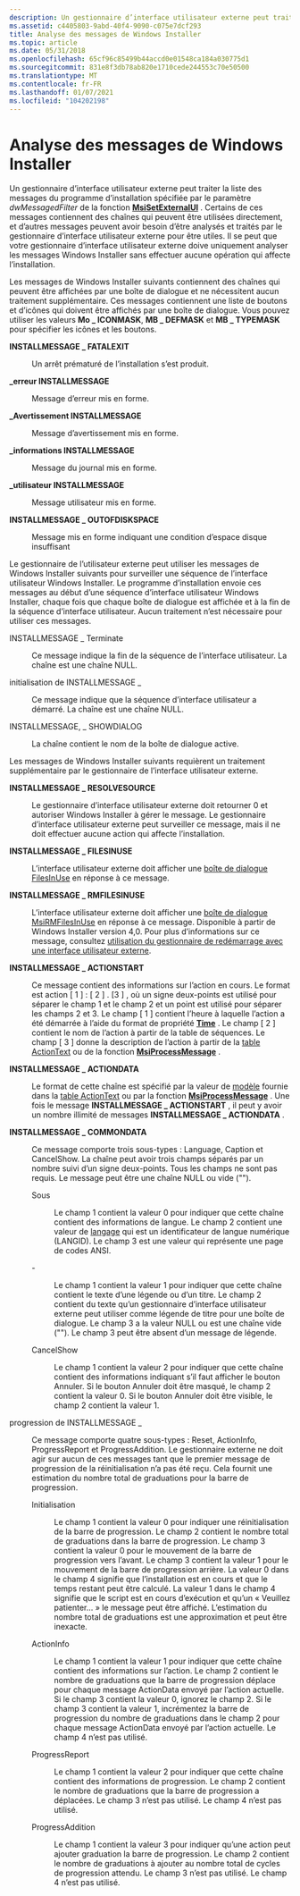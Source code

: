 ```yaml
---
description: Un gestionnaire d’interface utilisateur externe peut traiter la liste des messages du programme d’installation spécifiée par le paramètre dwMessagedFilter de la fonction MsiSetExternalUI.
ms.assetid: c4405803-9abd-40f4-9090-c075e7dcf293
title: Analyse des messages de Windows Installer
ms.topic: article
ms.date: 05/31/2018
ms.openlocfilehash: 65cf96c85499b44accd0e01548ca184a030775d1
ms.sourcegitcommit: 831e8f3db78ab820e1710cede244553c70e50500
ms.translationtype: MT
ms.contentlocale: fr-FR
ms.lasthandoff: 01/07/2021
ms.locfileid: "104202198"
---
```

# <a name="parsing-windows-installer-messages"></a>Analyse des messages de Windows Installer

Un gestionnaire d’interface utilisateur externe peut traiter la liste des messages du programme d’installation spécifiée par le paramètre *dwMessagedFilter* de la fonction [**MsiSetExternalUI**](/windows/desktop/api/Msi/nf-msi-msisetexternaluia) . Certains de ces messages contiennent des chaînes qui peuvent être utilisées directement, et d’autres messages peuvent avoir besoin d’être analysés et traités par le gestionnaire d’interface utilisateur externe pour être utiles. Il se peut que votre gestionnaire d’interface utilisateur externe doive uniquement analyser les messages Windows Installer sans effectuer aucune opération qui affecte l’installation.

Les messages de Windows Installer suivants contiennent des chaînes qui peuvent être affichées par une boîte de dialogue et ne nécessitent aucun traitement supplémentaire. Ces messages contiennent une liste de boutons et d’icônes qui doivent être affichés par une boîte de dialogue. Vous pouvez utiliser les valeurs **Mo \_ ICONMASK**, **MB \_ DEFMASK** et **MB \_ TYPEMASK** pour spécifier les icônes et les boutons.

<dl> <dt>

<span id="INSTALLMESSAGE_FATALEXIT"></span><span id="installmessage_fatalexit"></span>**INSTALLMESSAGE \_ FATALEXIT**
</dt> <dd>

Un arrêt prématuré de l’installation s’est produit.

</dd> <dt>

<span id="INSTALLMESSAGE_ERROR"></span><span id="installmessage_error"></span>**\_erreur INSTALLMESSAGE**
</dt> <dd>

Message d’erreur mis en forme.

</dd> <dt>

<span id="INSTALLMESSAGE_WARNING"></span><span id="installmessage_warning"></span>**\_Avertissement INSTALLMESSAGE**
</dt> <dd>

Message d’avertissement mis en forme.

</dd> <dt>

<span id="INSTALLMESSAGE_INFO"></span><span id="installmessage_info"></span>**\_informations INSTALLMESSAGE**
</dt> <dd>

Message du journal mis en forme.

</dd> <dt>

<span id="INSTALLMESSAGE_USER"></span><span id="installmessage_user"></span>**\_utilisateur INSTALLMESSAGE**
</dt> <dd>

Message utilisateur mis en forme.

</dd> <dt>

<span id="INSTALLMESSAGE_OUTOFDISKSPACE"></span><span id="installmessage_outofdiskspace"></span>**INSTALLMESSAGE \_ OUTOFDISKSPACE**
</dt> <dd>

Message mis en forme indiquant une condition d’espace disque insuffisant

</dd> </dl>

Le gestionnaire de l’utilisateur externe peut utiliser les messages de Windows Installer suivants pour surveiller une séquence de l’interface utilisateur Windows Installer. Le programme d’installation envoie ces messages au début d’une séquence d’interface utilisateur Windows Installer, chaque fois que chaque boîte de dialogue est affichée et à la fin de la séquence d’interface utilisateur. Aucun traitement n’est nécessaire pour utiliser ces messages.

<dl> <dt>

<span id="INSTALLMESSAGE_TERMINATE"></span><span id="installmessage_terminate"></span>INSTALLMESSAGE \_ Terminate
</dt> <dd>

Ce message indique la fin de la séquence de l’interface utilisateur. La chaîne est une chaîne NULL.

</dd> <dt>

<span id="INSTALLMESSAGE_INITIALIZE"></span><span id="installmessage_initialize"></span>initialisation de INSTALLMESSAGE \_
</dt> <dd>

Ce message indique que la séquence d’interface utilisateur a démarré. La chaîne est une chaîne NULL.

</dd> <dt>

<span id="INSTALLMESSAGE_SHOWDIALOG"></span><span id="installmessage_showdialog"></span>INSTALLMESSAGE, \_ SHOWDIALOG
</dt> <dd>

La chaîne contient le nom de la boîte de dialogue active.

</dd> </dl>

Les messages de Windows Installer suivants requièrent un traitement supplémentaire par le gestionnaire de l’interface utilisateur externe.

<dl> <dt>

<span id="INSTALLMESSAGE_RESOLVESOURCE"></span><span id="installmessage_resolvesource"></span>**INSTALLMESSAGE \_ RESOLVESOURCE**
</dt> <dd>

Le gestionnaire d’interface utilisateur externe doit retourner 0 et autoriser Windows Installer à gérer le message. Le gestionnaire d’interface utilisateur externe peut surveiller ce message, mais il ne doit effectuer aucune action qui affecte l’installation.

</dd> <dt>

<span id="INSTALLMESSAGE_FILESINUSE"></span><span id="installmessage_filesinuse"></span>**INSTALLMESSAGE \_ FILESINUSE**
</dt> <dd>

L’interface utilisateur externe doit afficher une [boîte de dialogue FilesInUse](filesinuse-dialog.md) en réponse à ce message.

</dd> <dt>

<span id="INSTALLMESSAGE_RMFILESINUSE"></span><span id="installmessage_rmfilesinuse"></span>**INSTALLMESSAGE \_ RMFILESINUSE**
</dt> <dd>

L’interface utilisateur externe doit afficher une [boîte de dialogue MsiRMFilesInUse](msirmfilesinuse-dialog.md) en réponse à ce message. Disponible à partir de Windows Installer version 4,0. Pour plus d’informations sur ce message, consultez [utilisation du gestionnaire de redémarrage avec une interface utilisateur externe](using-restart-manager-with-an-external-ui-.md).

</dd> <dt>

<span id="INSTALLMESSAGE_ACTIONSTART"></span><span id="installmessage_actionstart"></span>**INSTALLMESSAGE \_ ACTIONSTART**
</dt> <dd>

Ce message contient des informations sur l’action en cours. Le format est action \[ 1 \] : \[ 2 \] . \[3 \] , où un signe deux-points est utilisé pour séparer le champ 1 et le champ 2 et un point est utilisé pour séparer les champs 2 et 3. Le champ \[ 1 \] contient l’heure à laquelle l’action a été démarrée à l’aide du format de propriété [**Time**](time.md) . Le champ \[ 2 \] contient le nom de l’action à partir de la table de séquences. Le champ \[ 3 \] donne la description de l’action à partir de la [table ActionText](actiontext-table.md) ou de la fonction [**MsiProcessMessage**](/windows/desktop/api/Msiquery/nf-msiquery-msiprocessmessage) .

</dd> <dt>

<span id="INSTALLMESSAGE_ACTIONDATA"></span><span id="installmessage_actiondata"></span>**INSTALLMESSAGE \_ ACTIONDATA**
</dt> <dd>

Le format de cette chaîne est spécifié par la valeur de [modèle](template.md) fournie dans la [table ActionText](actiontext-table.md) ou par la fonction [**MsiProcessMessage**](/windows/desktop/api/Msiquery/nf-msiquery-msiprocessmessage) . Une fois le message **INSTALLMESSAGE \_ ACTIONSTART** , il peut y avoir un nombre illimité de messages **INSTALLMESSAGE \_ ACTIONDATA** .

</dd> <dt>

<span id="INSTALLMESSAGE_COMMONDATA"></span><span id="installmessage_commondata"></span>**INSTALLMESSAGE \_ COMMONDATA**
</dt> <dd>

Ce message comporte trois sous-types : Language, Caption et CancelShow. La chaîne peut avoir trois champs séparés par un nombre suivi d’un signe deux-points. Tous les champs ne sont pas requis. Le message peut être une chaîne NULL ou vide ("").

<dl> <dt>

<span id="Language"></span><span id="language"></span><span id="LANGUAGE"></span>Sous
</dt> <dd>

Le champ 1 contient la valeur 0 pour indiquer que cette chaîne contient des informations de langue. Le champ 2 contient une valeur de [langage](language.md) qui est un identificateur de langue numérique (LANGID). Le champ 3 est une valeur qui représente une page de codes ANSI.

</dd> <dt>

<span id="Caption"></span><span id="caption"></span><span id="CAPTION"></span>-
</dt> <dd>

Le champ 1 contient la valeur 1 pour indiquer que cette chaîne contient le texte d’une légende ou d’un titre. Le champ 2 contient du texte qu’un gestionnaire d’interface utilisateur externe peut utiliser comme légende de titre pour une boîte de dialogue. Le champ 3 a la valeur NULL ou est une chaîne vide (""). Le champ 3 peut être absent d’un message de légende.

</dd> <dt>

<span id="CancelShow"></span><span id="cancelshow"></span><span id="CANCELSHOW"></span>CancelShow
</dt> <dd>

Le champ 1 contient la valeur 2 pour indiquer que cette chaîne contient des informations indiquant s’il faut afficher le bouton Annuler. Si le bouton Annuler doit être masqué, le champ 2 contient la valeur 0. Si le bouton Annuler doit être visible, le champ 2 contient la valeur 1.

</dd> </dl> </dd> <dt>

<span id="INSTALLMESSAGE_PROGRESS"></span><span id="installmessage_progress"></span>progression de INSTALLMESSAGE \_
</dt> <dd>

Ce message comporte quatre sous-types : Reset, ActionInfo, ProgressReport et ProgressAddition. Le gestionnaire externe ne doit agir sur aucun de ces messages tant que le premier message de progression de la réinitialisation n’a pas été reçu. Cela fournit une estimation du nombre total de graduations pour la barre de progression.

<dl> <dt>

<span id="Reset"></span><span id="reset"></span><span id="RESET"></span>Initialisation
</dt> <dd>

Le champ 1 contient la valeur 0 pour indiquer une réinitialisation de la barre de progression. Le champ 2 contient le nombre total de graduations dans la barre de progression. Le champ 3 contient la valeur 0 pour le mouvement de la barre de progression vers l’avant. Le champ 3 contient la valeur 1 pour le mouvement de la barre de progression arrière. La valeur 0 dans le champ 4 signifie que l’installation est en cours et que le temps restant peut être calculé. La valeur 1 dans le champ 4 signifie que le script est en cours d’exécution et qu’un « Veuillez patienter... » le message peut être affiché. L’estimation du nombre total de graduations est une approximation et peut être inexacte.

</dd> <dt>

<span id="ActionInfo"></span><span id="actioninfo"></span><span id="ACTIONINFO"></span>ActionInfo
</dt> <dd>

Le champ 1 contient la valeur 1 pour indiquer que cette chaîne contient des informations sur l’action. Le champ 2 contient le nombre de graduations que la barre de progression déplace pour chaque message ActionData envoyé par l’action actuelle. Si le champ 3 contient la valeur 0, ignorez le champ 2. Si le champ 3 contient la valeur 1, incrémentez la barre de progression du nombre de graduations dans le champ 2 pour chaque message ActionData envoyé par l’action actuelle. Le champ 4 n’est pas utilisé.

</dd> <dt>

<span id="ProgressReport"></span><span id="progressreport"></span><span id="PROGRESSREPORT"></span>ProgressReport
</dt> <dd>

Le champ 1 contient la valeur 2 pour indiquer que cette chaîne contient des informations de progression. Le champ 2 contient le nombre de graduations que la barre de progression a déplacées. Le champ 3 n’est pas utilisé. Le champ 4 n’est pas utilisé.

</dd> <dt>

<span id="ProgressAddition"></span><span id="progressaddition"></span><span id="PROGRESSADDITION"></span>ProgressAddition
</dt> <dd>

Le champ 1 contient la valeur 3 pour indiquer qu’une action peut ajouter graduation la barre de progression. Le champ 2 contient le nombre de graduations à ajouter au nombre total de cycles de progression attendu. Le champ 3 n’est pas utilisé. Le champ 4 n’est pas utilisé.

</dd> </dl> </dd> </dl>

 

 



